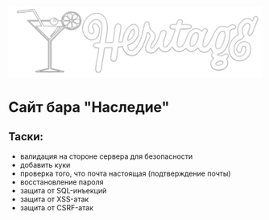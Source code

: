 ![Heritage Bar](/img/logo_negate.png)
# Сайт бара "Наследие"

## Таски:
* валидация на стороне сервера для безопасности
* добавить куки
* проверка того, что почта настоящая (подтверждение почты)
* восстановление пароля
* защита от SQL-инъекций
* защита от XSS-атак
* защита от CSRF-атак
